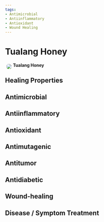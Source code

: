 ```yaml
---
tags:
- Antimicrobial
- Antiinflammatory
- Antioxidant
- Wound Healing
---
```

# Tualang Honey

<img src="https://res.cloudinary.com/alchemist-cookbook/image/upload/w_200,f_auto/healing-items/Tualang Honey.jpg" style="border-radius: 5px; float:left; margin: 5px;">**Tualang Honey**

## Healing Properties

## Antimicrobial

## Antiinflammatory

## Antioxidant

## Antimutagenic

## Antitumor

## Antidiabetic

## Wound-healing

## Disease / Symptom Treatment

[^1]: **Title:** Review of the Medicinal Effects of Tualang Honey and a Comparison with Manuka Honey<br>**Author(s):** Sarfarz Ahmed and Nor Hayati Othman<br>**Institution(s):** Department of Pathology, School of Medical Sciences, Universiti Sains Malaysia, 16150 Kubang Kerian, Kelantan, Malaysia<br>**Publication:** <i>The Malaysian Journal of Medical Sciences</i><br>**Date:** 2013 May<br>**Abstract:** <i>ualang honey (TH) is a Malaysian multifloral jungle honey. In recent years, there has been a marked increase in the number of studies published in medical databases regarding its potential health benefits. The honey is produced by the rock bee (Apis dorsata), which builds hives on branches of tall Tualang trees located mainly in the north-western region of Peninsular Malaysia. This review collates the results of the various studies of TH that range from research on tissue culture to randomised control clinical trials. Findings thus far show that, TH has antimicrobial, Antiinflammatory, antioxidant, antimutagenic, antitumor, and antidiabetic properties, in addition to wound-healing attributes. Some of its properties are similar to the well-researched Manuka honey (New Zealand and/or Australian monofloral honey). Distinct differences include higher phenolics, flavonoids, and 5-(hydroxymethyl) furfural (HMF). Compared with Manuka honey, TH is also more effective against some gram-negative bacterial strains in burn wounds.</i><br>**Link:** [https://www.ncbi.nlm.nih.gov/pmc/articles/PMC3743976/](https://www.ncbi.nlm.nih.gov/pmc/articles/PMC3743976/)<br>**Citations:**

<!-- [^1]: 
**Title:** [ ]( )<br>
**Publication:** [ ]( )<br>
**Date:** <br>
**Study Type:** Animal Study, Commentary, Human Study: In Vitro - In Vivo - In Silico, Human: Case Report, Meta Analysis, Review<br>
**Author(s):** <br>
**Institution(s):** <br>
**Abstract:** <br>
[IPFS Link](https://ipfs.io/ipfs/) -->

<!-- <img src="https://res.cloudinary.com/alchemist-cookbook/image/upload/w_200,f_auto/healing-items/acemannan.jpg" style="border-radius: 5px; border-width: 1px; border-color: #c9c9c9; border-style: solid;   display: block; margin-left: auto; margin-right: auto;"> -->